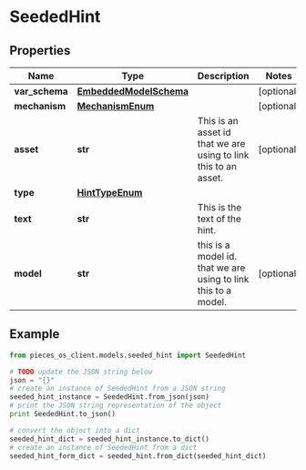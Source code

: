 # SeededHint


## Properties

Name | Type | Description | Notes
------------ | ------------- | ------------- | -------------
**var_schema** | [**EmbeddedModelSchema**](EmbeddedModelSchema) |  | [optional] 
**mechanism** | [**MechanismEnum**](MechanismEnum) |  | [optional] 
**asset** | **str** | This is an asset id that we are using to link this to an asset. | [optional] 
**type** | [**HintTypeEnum**](HintTypeEnum) |  | 
**text** | **str** | This is the text of the hint. | 
**model** | **str** | this is a model id. that we are using to link this to a model. | [optional] 

## Example

```python
from pieces_os_client.models.seeded_hint import SeededHint

# TODO update the JSON string below
json = "{}"
# create an instance of SeededHint from a JSON string
seeded_hint_instance = SeededHint.from_json(json)
# print the JSON string representation of the object
print SeededHint.to_json()

# convert the object into a dict
seeded_hint_dict = seeded_hint_instance.to_dict()
# create an instance of SeededHint from a dict
seeded_hint_form_dict = seeded_hint.from_dict(seeded_hint_dict)
```



